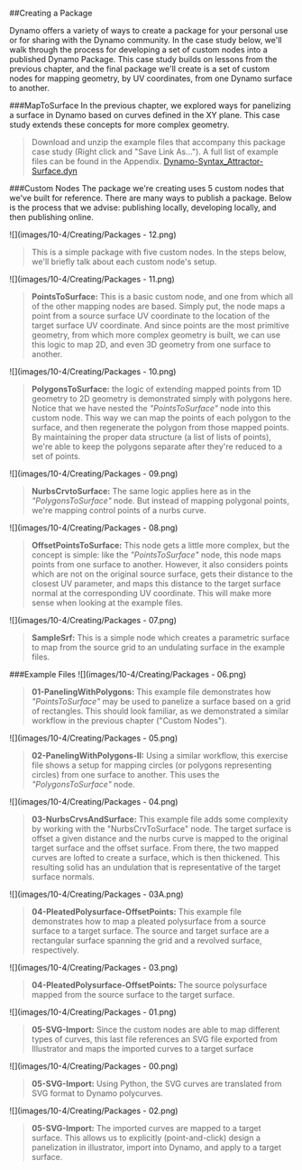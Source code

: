 ##Creating a Package

Dynamo offers a variety of ways to create a package for your personal use or for sharing with the Dynamo community.  In the case study below, we'll walk through the process for developing a set of custom nodes into a published Dynamo Package.  This case study builds on lessons from the previous chapter, and the final package we'll create is a set of custom nodes for mapping geometry, by UV coordinates, from one Dynamo surface to another.

###MapToSurface
In the previous chapter, we explored ways for panelizing a surface in Dynamo based on curves defined in the XY plane. This case study extends these concepts for more complex geometry.

>Download and unzip the example files that accompany this package case study (Right click and "Save Link As..."). A full list of example files can be found in the Appendix. [Dynamo-Syntax_Attractor-Surface.dyn](datasets/10-4/MapToSurfaceFiles.zip)

###Custom Nodes
The package we're creating uses 5 custom nodes that we've built for reference. There are many ways to publish a package. Below is the process that we advise: publishing locally, developing locally, and then publishing online.

![](images/10-4/Creating/Packages - 12.png)
> This is a simple package with five custom nodes. In the steps below, we'll briefly talk about each custom node's setup.

![](images/10-4/Creating/Packages - 11.png)
> **PointsToSurface:** This is a basic custom node, and one from which all of the other mapping nodes are based.  Simply put, the node maps a point from a source surface UV coordinate to the location of the target surface UV coordinate.  And since points are the most primitive geometry, from which more complex geometry is built, we can use this logic to map 2D, and even 3D geometry from one surface to another.

![](images/10-4/Creating/Packages - 10.png)
> **PolygonsToSurface:** the logic of extending mapped points from 1D geometry to 2D geometry is demonstrated simply with polygons here.  Notice that we have nested the *"PointsToSurface"* node into this custom node.  This way we can map the points of each polygon to the surface, and then regenerate the polygon from those mapped points.  By maintaining the proper data structure (a list of lists of points), we're able to keep the polygons separate after they're reduced to a set of points.

![](images/10-4/Creating/Packages - 09.png)
> **NurbsCrvtoSurface:** The same logic applies here as in the *"PolygonsToSurface"* node. But instead of mapping polygonal points, we're mapping control points of a nurbs curve.

![](images/10-4/Creating/Packages - 08.png)
> **OffsetPointsToSurface:** This node gets a little more complex, but the concept is simple: like the *"PointsToSurface"* node, this node maps points from one surface to another. However, it also considers points which are not on the original source surface, gets their distance to the closest UV parameter, and maps this distance to the target surface normal at the corresponding UV coordinate.  This will make more sense when looking at the example files.

![](images/10-4/Creating/Packages - 07.png)
> **SampleSrf:** This is a simple node which creates a parametric surface to map from the source grid to an undulating surface in the example files.

###Example Files
![](images/10-4/Creating/Packages - 06.png)
> **01-PanelingWithPolygons:** This example file demonstrates how *"PointsToSurface"* may be used to panelize a surface based on a grid of rectangles.  This should look familiar, as we demonstrated a similar workflow in the previous chapter ("Custom Nodes").

![](images/10-4/Creating/Packages - 05.png)
> **02-PanelingWithPolygons-II:** Using a similar workflow, this exercise file shows a setup for mapping circles (or polygons representing circles) from one surface to another.  This uses the *"PolygonsToSurface"* node.

![](images/10-4/Creating/Packages - 04.png)
> **03-NurbsCrvsAndSurface:** This example file adds some complexity by working with the "NurbsCrvToSurface" node. The target surface is offset a given distance and the nurbs curve is mapped to the original target surface and the offset surface.  From there, the two mapped curves are lofted to create a surface, which is then thickened.  This resulting solid has an undulation that is representative of the target surface normals.

![](images/10-4/Creating/Packages - 03A.png)
> **04-PleatedPolysurface-OffsetPoints:** This example file demonstrates how to map a pleated polysurface from a source surface to a target surface.  The source and target surface are a rectangular surface spanning the grid and a revolved surface, respectively.

![](images/10-4/Creating/Packages - 03.png)
> **04-PleatedPolysurface-OffsetPoints:** The source polysurface mapped from the source surface to the target surface.

![](images/10-4/Creating/Packages - 01.png)
> **05-SVG-Import:** Since the custom nodes are able to map different types of curves, this last file references an SVG file exported from Illustrator and maps the imported curves to a target surface

![](images/10-4/Creating/Packages - 00.png)
> **05-SVG-Import:** Using Python, the SVG curves are translated from SVG format to Dynamo polycurves.

![](images/10-4/Creating/Packages - 02.png)
> **05-SVG-Import:** The imported curves are mapped to a target surface. This allows us to explicitly (point-and-click) design a panelization in illustrator, import into Dynamo, and apply to a target surface.


